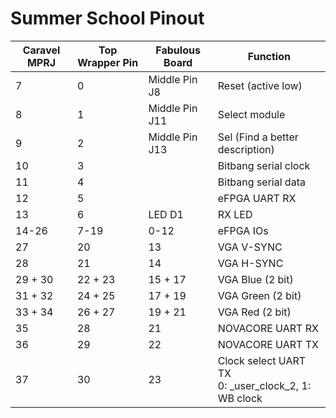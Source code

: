 # Summer School Pinout

| Caravel MPRJ | Top Wrapper Pin     | Fabulous Board |  Function           |
|--------------|---------------------|----------------|---------------------|
|  7           | 0                   | Middle Pin J8  | Reset (active low)  |
|  8           | 1                   | Middle Pin J11 | Select module       |
|  9           | 2                   | Middle Pin J13 | Sel (Find a better description) |
|  10          | 3                   |                | Bitbang serial clock|
|  11          | 4                   |                | Bitbang serial data |
|  12          | 5                   |                | eFPGA UART RX       |
|  13          | 6                   | LED D1         | RX LED              |
|  14-26       | 7-19                | 0-12           | eFPGA IOs           |
|  27          | 20                  | 13             | VGA V-SYNC          |
|  28          | 21                  | 14             | VGA H-SYNC          |
|  29 + 30     | 22 + 23             | 15 + 17        | VGA Blue (2 bit)     |
|  31 + 32     | 24 + 25             | 17 + 19        | VGA Green (2 bit)   |
|  33 + 34     | 26 + 27             | 19 + 21        | VGA Red (2 bit)    |
|  35          | 28                  | 21             | NOVACORE UART RX    |
|  36          | 29                  | 22             | NOVACORE UART TX    |
|  37          | 30                  | 23             | Clock select UART TX</br> 0: _user_clock_2, 1: WB clock|


